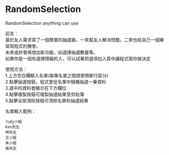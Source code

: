 # RandomSelection
RandomSelection anything can use

前言：  
基於友人需求寫了一個簡單的抽選器，一來幫友人解決問題，二來也給自己一個練習寫程式的機會。  
未來或許會再增加新功能，如選擇抽選數量等。  
如果你是一個有選擇障礙的人，可以試著把選項加入其中讓程式幫你做決定  
  
使用方法：  
1.上方空白欄輸入名單(每筆名單之間請使用斷行區分)  
2.點擊抽選按鈕，程式會從名單中隨機抽選一筆資料  
3.選中的資料會顯示在下方欄位  
4.點擊複製按鈕可複製抽選結果至剪貼簿  
5.點擊全部清除按鈕可清除名單和抽選結果  
  
名單輸入範例：  
````
Judy小姐
Ken先生
林先生
王小姐
朱小姐
張先生
